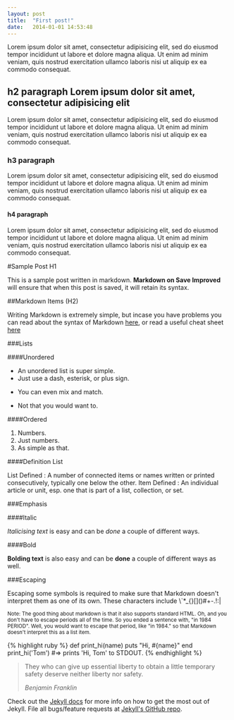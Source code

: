```yaml
---
layout: post
title:  "First post!"
date:   2014-01-01 14:53:48
---
```


Lorem ipsum dolor sit amet, consectetur adipisicing elit, sed do eiusmod
tempor incididunt ut labore et dolore magna aliqua. Ut enim ad minim veniam,
quis nostrud exercitation ullamco laboris nisi ut aliquip ex ea commodo
consequat.

## h2 paragraph Lorem ipsum dolor sit amet, consectetur adipisicing elit

Lorem ipsum dolor sit amet, consectetur adipisicing elit, sed do eiusmod
tempor incididunt ut labore et dolore magna aliqua. Ut enim ad minim veniam,
quis nostrud exercitation ullamco laboris nisi ut aliquip ex ea commodo
consequat.

### h3 paragraph

Lorem ipsum dolor sit amet, consectetur adipisicing elit, sed do eiusmod
tempor incididunt ut labore et dolore magna aliqua. Ut enim ad minim veniam,
quis nostrud exercitation ullamco laboris nisi ut aliquip ex ea commodo
consequat.

#### h4 paragraph

Lorem ipsum dolor sit amet, consectetur adipisicing elit, sed do eiusmod
tempor incididunt ut labore et dolore magna aliqua. Ut enim ad minim veniam,
quis nostrud exercitation ullamco laboris nisi ut aliquip ex ea commodo
consequat.

#Sample Post H1

This is a sample post written in markdown. __Markdown on Save Improved__ will ensure that when this post is saved, it will retain its syntax.

##Markdown Items (H2)

Writing Markdown is extremely simple, but incase you have problems you can read about the syntax of Markdown [here](http://daringfireball.net/projects/markdown/syntax "Markdon: Syntax"), or read a useful cheat sheet [here](http://support.mashery.com/docs/customizing\_your\_portal/Markdown\_Cheat\_Sheet "Markdown Cheat Sheet")

###Lists

####Unordered

- An unordered list is super simple.
- Just use a dash, esterisk, or plus sign.
* You can even mix and match.
+ Not that you would want to.

####Ordered

1. Numbers.
2. Just numbers.
3. As simple as that.

####Definition List

List Defined
: A number of connected items or names written or printed consecutively, typically one below the other.
Item Defined
: An individual article or unit, esp. one that is part of a list, collection, or set.

###Emphasis

####Italic

_Italicising text_ is easy and can be *done* a couple of different ways.

####Bold

__Bolding text__ is also easy and can be **done** a couple of different ways as well.

###Escaping

Escaping some symbols is required to make sure that Markdown doesn't interpret them as one of its own. These characters include \\`\*\_\{\}\[\]\(\)\#\+\-\.\!\:\|

<small>Note: The good thing about markdown is that it also supports standard HTML. Oh, and you don't have to escape periods all of the time. So you ended a sentence with, "in 1984 PERIOD". Well, you would want to escape that period, like "in 1984\." so that Markdown doesn't interpret this as a list item.</small>

{% highlight ruby %}
def print_hi(name)
  puts "Hi, #{name}"
end
print_hi('Tom')
#=> prints 'Hi, Tom' to STDOUT.
{% endhighlight %}

> They who can give up essential liberty to obtain a little temporary safety deserve neither liberty nor safety.
>
> <cite>Benjamin Franklin</cite>

Check out the [Jekyll docs][jekyll] for more info on how to get the most out of Jekyll. File all bugs/feature requests at [Jekyll's GitHub repo][jekyll-gh].

[jekyll-gh]: https://github.com/mojombo/jekyll
[jekyll]:    http://jekyllrb.com
